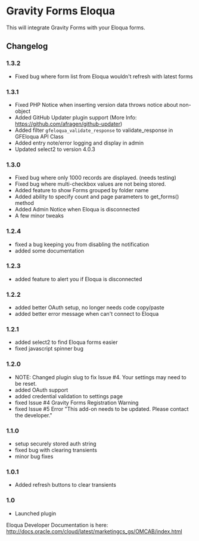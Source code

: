 # Gravity Forms Eloqua

This will integrate Gravity Forms with your Eloqua forms.

## Changelog

### 1.3.2
  * Fixed bug where form list from Eloqua wouldn't refresh with latest forms

### 1.3.1
  * Fixed PHP Notice when inserting version data throws notice about non-object
  * Added GitHub Updater plugin support (More Info: https://github.com/afragen/github-updater)
  * Added filter `gfeloqua_validate_response` to validate_response in GFEloqua API Class
  * Added entry note/error logging and display in admin
  * Updated select2 to version 4.0.3

### 1.3.0
  * Fixed bug where only 1000 records are displayed. (needs testing)
  * Fixed bug where multi-checkbox values are not being stored.
  * Added feature to show Forms grouped by folder name
  * Added ability to specify count and page parameters to get_forms() method
  * Added Admin Notice when Eloqua is disconnected
  * A few minor tweaks

### 1.2.4
  * fixed a bug keeping you from disabling the notification
  * added some documentation

### 1.2.3
  * added feature to alert you if Eloqua is disconnected

### 1.2.2
  * added better OAuth setup, no longer needs code copy/paste
  * added better error message when can't connect to Eloqua

### 1.2.1
  * added select2 to find Eloqua forms easier
  * fixed javascript spinner bug

### 1.2.0
  * NOTE: Changed plugin slug to fix Issue #4. Your settings may need to be reset.
  * added OAuth support
  * added credential validation to settings page
  * fixed Issue #4 Gravity Forms Registration Warning
  * fixed Issue #5 Error "This add-on needs to be updated. Please contact the developer."

### 1.1.0
  * setup securely stored auth string
  * fixed bug with clearing transients
  * minor bug fixes

### 1.0.1
  * Added refresh buttons to clear transients

### 1.0
  * Launched plugin

Eloqua Developer Documentation is here: http://docs.oracle.com/cloud/latest/marketingcs_gs/OMCAB/index.html
